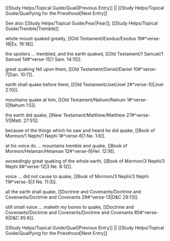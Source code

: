 [[Study Helps/Topical Guide/Quail|Previous Entry]]  ||  [[Study Helps/Topical Guide/Qualifying for the Priesthood|Next Entry]]

 See also [[Study Helps/Topical Guide/Fear|Fear]]; [[Study Helps/Topical Guide/Tremble|Tremble]]

 whole mount quaked greatly, [[Old Testament/Exodus/Exodus 19#^verse-18|Ex. 19:18]].

 the spoilers ... trembled, and the earth quaked, [[Old Testament/1 Samuel/1 Samuel 14#^verse-15|1 Sam. 14:15]].

 great quaking fell upon them, [[Old Testament/Daniel/Daniel 10#^verse-7|Dan. 10:7]].

 earth shall quake before them, [[Old Testament/Joel/Joel 2#^verse-10|Joel 2:10]].

 mountains quake at him, [[Old Testament/Nahum/Nahum 1#^verse-5|Nahum 1:5]].

 the earth did quake, [[New Testament/Matthew/Matthew 27#^verse-51|Matt. 27:51]].

 because of the things which he saw and heard he did quake, [[Book of Mormon/1 Nephi/1 Nephi 1#^verse-6|1 Ne. 1:6]].

 at his voice do ... mountains tremble and quake, [[Book of Mormon/Helaman/Helaman 12#^verse-9|Hel. 12:9]].

 exceedingly great quaking of the whole earth, [[Book of Mormon/3 Nephi/3 Nephi 8#^verse-12|3 Ne. 8:12]].

 voice ... did not cause to quake, [[Book of Mormon/3 Nephi/3 Nephi 11#^verse-3|3 Ne. 11:3]].

 all the earth shall quake, [[Doctrine and Covenants/Doctrine and Covenants/Doctrine and Covenants 29#^verse-13|D&C 29:13]].

 still small voice ... maketh my bones to quake, [[Doctrine and Covenants/Doctrine and Covenants/Doctrine and Covenants 85#^verse-6|D&C 85:6]].

[[Study Helps/Topical Guide/Quail|Previous Entry]]  ||  [[Study Helps/Topical Guide/Qualifying for the Priesthood|Next Entry]]